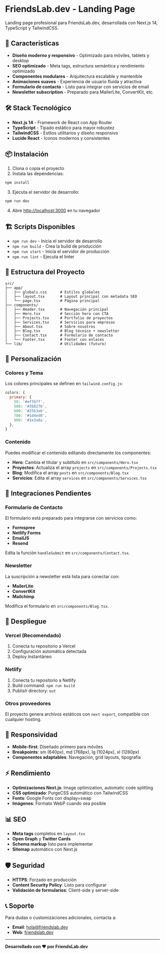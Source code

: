 # FriendsLab.dev - Landing Page

Landing page profesional para FriendsLab.dev, desarrollada con Next.js 14, TypeScript y TailwindCSS.

## 🚀 Características

- **Diseño moderno y responsivo** - Optimizado para móviles, tablets y desktop
- **SEO optimizado** - Meta tags, estructura semántica y rendimiento optimizado
- **Componentes modulares** - Arquitectura escalable y mantenible
- **Animaciones suaves** - Experiencia de usuario fluida y atractiva
- **Formulario de contacto** - Listo para integrar con servicios de email
- **Newsletter subscription** - Preparado para MailerLite, ConvertKit, etc.

## 🛠️ Stack Tecnológico

- **Next.js 14** - Framework de React con App Router
- **TypeScript** - Tipado estático para mayor robustez
- **TailwindCSS** - Estilos utilitarios y diseño responsivo
- **Lucide React** - Iconos modernos y consistentes

## 📦 Instalación

1. Clona o copia el proyecto
2. Instala las dependencias:

```bash
npm install
```

3. Ejecuta el servidor de desarrollo:

```bash
npm run dev
```

4. Abre [http://localhost:3000](http://localhost:3000) en tu navegador

## 🏗️ Scripts Disponibles

- `npm run dev` - Inicia el servidor de desarrollo
- `npm run build` - Crea la build de producción
- `npm run start` - Inicia el servidor de producción
- `npm run lint` - Ejecuta el linter

## 📁 Estructura del Proyecto

```
src/
├── app/
│   ├── globals.css      # Estilos globales
│   ├── layout.tsx       # Layout principal con metadata SEO
│   └── page.tsx         # Página principal
├── components/
│   ├── Header.tsx       # Navegación principal
│   ├── Hero.tsx         # Sección hero con CTA
│   ├── Projects.tsx     # Portfolio de proyectos
│   ├── Services.tsx     # Servicios para empresas
│   ├── About.tsx        # Sobre nosotros
│   ├── Blog.tsx         # Blog técnico + newsletter
│   ├── Contact.tsx      # Formulario de contacto
│   └── Footer.tsx       # Footer con enlaces
└── lib/                 # Utilidades (futuro)
```

## 🎨 Personalización

### Colores y Tema

Los colores principales se definen en `tailwind.config.js`:

```javascript
colors: {
  primary: {
    50: '#eff6ff',
    500: '#3b82f6',
    600: '#2563eb',
    700: '#1d4ed8',
    900: '#1e3a8a',
  },
}
```

### Contenido

Puedes modificar el contenido editando directamente los componentes:

- **Hero**: Cambia el titular y subtítulo en `src/components/Hero.tsx`
- **Proyectos**: Actualiza el array `projects` en `src/components/Projects.tsx`
- **Blog**: Modifica el array `posts` en `src/components/Blog.tsx`
- **Servicios**: Edita el array `services` en `src/components/Services.tsx`

## 🔧 Integraciones Pendientes

### Formulario de Contacto

El formulario está preparado para integrarse con servicios como:

- **Formspree**
- **Netlify Forms**
- **EmailJS**
- **Resend**

Edita la función `handleSubmit` en `src/components/Contact.tsx`.

### Newsletter

La suscripción a newsletter está lista para conectar con:

- **MailerLite**
- **ConvertKit**
- **Mailchimp**

Modifica el formulario en `src/components/Blog.tsx`.

## 🚀 Despliegue

### Vercel (Recomendado)

1. Conecta tu repositorio a Vercel
2. Configuración automática detectada
3. Deploy instantáneo

### Netlify

1. Conecta tu repositorio a Netlify
2. Build command: `npm run build`
3. Publish directory: `out`

### Otros proveedores

El proyecto genera archivos estáticos con `next export`, compatible con cualquier hosting.

## 📱 Responsividad

- **Mobile-first**: Diseñado primero para móviles
- **Breakpoints**: sm (640px), md (768px), lg (1024px), xl (1280px)
- **Componentes adaptables**: Navegación, grid layouts, tipografía

## ⚡ Rendimiento

- **Optimizaciones Next.js**: Image optimization, automatic code splitting
- **CSS optimizado**: PurgeCSS automático con TailwindCSS
- **Fonts**: Google Fonts con display=swap
- **Imágenes**: Formato WebP cuando sea posible

## 📊 SEO

- **Meta tags** completos en `layout.tsx`
- **Open Graph** y **Twitter Cards**
- **Schema markup** listo para implementar
- **Sitemap** automático con Next.js

## 🛡️ Seguridad

- **HTTPS**: Forzado en producción
- **Content Security Policy**: Listo para configurar
- **Validación de formularios**: Client-side y server-side

## 📞 Soporte

Para dudas o customizaciones adicionales, contacta a:

- **Email**: hola@friendslab.dev
- **Web**: [friendslab.dev](https://friendslab.dev)

---

**Desarrollado con ❤️ por FriendsLab.dev**
